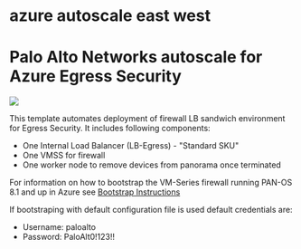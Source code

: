 # azure autoscale east west
# Palo Alto Networks autoscale for Azure Egress Security



[<img src="http://azuredeploy.net/deploybutton.png"/>](https://portal.azure.com/#create/Microsoft.Template/uri/https%3A%2F%2Fraw.githubusercontent.com%2Fjharris10%2Fazure-autoscale%2Fmaster%2gskDeployInfra.json)

This template automates deployment of firewall LB sandwich environment for Egress Security.
It includes following components:

- One Internal Load Balancer (LB-Egress) - "Standard SKU"
- One VMSS for firewall
- One worker node to remove devices from panorama once terminated

 For information on how to bootstrap the VM-Series firewall running PAN-OS 8.1 and up in Azure see [Bootstrap Instructions](https://www.paloaltonetworks.com/documentation/81/virtualization/virtualization/bootstrap-the-vm-series-firewall/bootstrap-the-vm-series-firewall-in-azure#idd51f75b8-e579-44d6-a809-2fafcfe4b3b6)

 
 If bootstraping with default configuration file is used default credentials are:
 - Username: paloalto
 - Password: PaloAlt0!123!!
